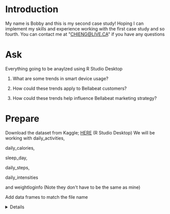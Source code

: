 # Introduction
My name is Bobby and this is my second case study! Hoping I can implement my skills and experience working with the first case study and so fourth. You can contact me at "CHIENG@LIVE.CA" if you have any questions


# Ask
Everything going to be anaylzed using R Studio Desktop

1. What are some trends in smart device usage?

2. How could these trends apply to Bellabeat customers?

3. How could these trends help influence Bellabeat marketing strategy?


# Prepare

Download the dataset from Kaggle; [HERE](https://www.kaggle.com/datasets/arashnic/fitbit?resource=download)
(R Studio Desktop)
We will be working with daily_activities,

daily_calories, 

sleep_day,

daily_steps,

daily_intensities

and weightloginfo (Note they don't have to be the same as mine)

Add data frames to match the file name
<details>

daily_intensities <-read.csv("dailyIntensities_merged.csv")
                              

daily_activity <- read.csv("dailyActivity_merged.csv")

daily_calories <- read.csv("dailyCalories_merged.csv")

sleep_day <- read.csv("sleepDay_merged.csv")

weight_log <-read.csv("weightloginfo_merged.csv")

Check colnames to see if they all match


# Proccess/Cleaning Using R Studio Desktop
